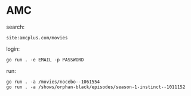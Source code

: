 # AMC

search:

~~~
site:amcplus.com/movies
~~~

login:

~~~
go run . -e EMAIL -p PASSWORD
~~~

run:

~~~
go run . -a /movies/nocebo--1061554
go run . -a /shows/orphan-black/episodes/season-1-instinct--1011152
~~~
